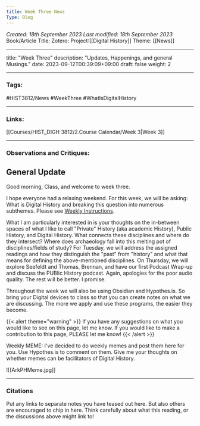 ```yaml
---
title: Week Three News
Type: Blog
---
```

*Created: 18th September 2023
Last modified: 18th September 2023*
Book/Article Title:
Zotero: 
Project:[[Digital History]]
Theme: [[News]]

---
title: "Week Three"
description: "Updates, Happenings, and general Musings."
date: 2023-09-12T00:39:09+09:00
draft: false
weight: 2

---
### Tags:

#HIST3812/News  #WeekThree #WhatIsDigitalHistory

---
### Links:  
[[Courses/HIST_DIGH 3812/2.Course Calendar/Week 3|Week 3]]


---

### Observations and Critiques:

## General Update

Good morning, Class, and welcome to week three. 

I hope everyone had a relaxing weekend. For this week, we will be asking: What is Digital History and breaking this question into numerous subthemes. Please see [Weekly Instructions](https://github.com/roguehistory/DIGH-HIST3812/new/master/content/en/news). 

What I am particularly interested in is your thoughts on the in-between spaces of what I like to call "Private" History (aka academic History), Public History, and Digital History. What connects these disciplines and where do they intersect? Where does archaeology fall into this melting pot of disciplines/fields of study?  For Tuesday, we will address the assigned readings and how they distinguish the "past" from "history" and what that means for defining the above-mentioned disciplines.  On Thursday, we will explore Seefeldt and Thomas, Brennan, and have our first Podcast Wrap-up and discuss the PUBlic History podcast. Again, apologies for the poor audio quality. The rest will be better. I promise.

Throughout the week we will also be using Obsidian and Hypothes.is. So bring your Digital devices to class so that you can create notes on what we are discussing. The more we apply and use these programs, the easier they become. 

{{< alert theme="warning" >}} If you have any suggestions on what you would like to see on this page, let me know. If you would like to make a contribution to this page, PLEASE let me know!
{{< /alert >}}

Weekly MEME: 
I've decided to do weekly memes and post them here for you. Use Hypothes.is to comment on them. Give me your thoughts on whether memes can be facilitators of Digital History. 

![[ArkPHMeme.jpg]]



---

### Citations
Put any links to separate notes you have teased out here. But also others are encouraged to chip in here. Think carefully about what this reading, or the discussions above might link to!

